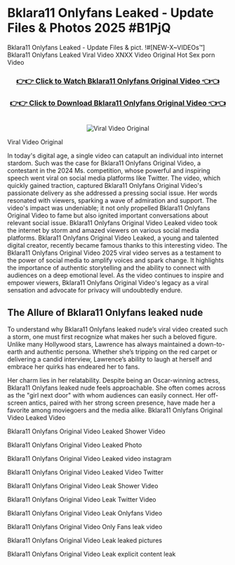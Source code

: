 # Bklara11 Onlyfans Leaked - Update Files & Photos 2025 #B1PjQ

Bklara11 Onlyfans Leaked - Update Files & pict. !#[NEW-X~VIDEOs™] Bklara11 Onlyfans Leaked Viral Video XNXX Video Original Hot Sex porn Video
<br>
<div align="center">
<h3><a href="https://links2leaks.com?utm_source=bklara11&utm_medium=gitlong" rel="nofollow">👉👉 Click to Watch Bklara11 Onlyfans Original Video 👈👈</a></h3>
<h3><a href="https://links2leaks.com?utm_source=bklara11&utm_medium=gitlong" rel="nofollow">👉👉 Click to Download Bklara11 Onlyfans Original Video 👈👈</a></h3>
<br>
<a href="https://links2leaks.com?utm_source=bklara11&utm_medium=gitlong" rel="nofollow"><img src="https://i.ibb.co/Gkj2r4b/banner.png" alt="Viral Video Original" style="max-width: 100%; display: inline-block;" data-target="animated-image.originalImage"></a>
</div>

Viral Video Original

In today's digital age, a single video can catapult an individual into internet stardom. Such was the case for Bklara11 Onlyfans Original Video, a contestant in the 2024 Ms. competition, whose powerful and inspiring speech went viral on social media platforms like Twitter.
The video, which quickly gained traction, captured Bklara11 Onlyfans Original Video's passionate delivery as she addressed a pressing social issue. Her words resonated with viewers, sparking a wave of admiration and support. The video's impact was undeniable; it not only propelled Bklara11 Onlyfans Original Video to fame but also ignited important conversations about relevant social issue.
Bklara11 Onlyfans Original Video Leaked video took the internet by storm and amazed viewers on various social media platforms. Bklara11 Onlyfans Original Video Leaked, a young and talented digital creator, recently became famous thanks to this interesting video.
The Bklara11 Onlyfans Original Video 2025 viral video serves as a testament to the power of social media to amplify voices and spark change. It highlights the importance of authentic storytelling and the ability to connect with audiences on a deep emotional level. As the video continues to inspire and empower viewers, Bklara11 Onlyfans Original Video's legacy as a viral sensation and advocate for privacy will undoubtedly endure.

<h2>The Allure of Bklara11 Onlyfans leaked nude</h2>


To understand why Bklara11 Onlyfans leaked nude’s viral video created such a storm, one must first recognize what makes her such a beloved figure. Unlike many Hollywood stars, Lawrence has always maintained a down-to-earth and authentic persona. Whether she’s tripping on the red carpet or delivering a candid interview, Lawrence’s ability to laugh at herself and embrace her quirks has endeared her to fans.

Her charm lies in her relatability. Despite being an Oscar-winning actress, Bklara11 Onlyfans leaked nude feels approachable. She often comes across as the "girl next door" with whom audiences can easily connect. Her off-screen antics, paired with her strong screen presence, have made her a favorite among moviegoers and the media alike.
Bklara11 Onlyfans Original Video Leaked Video

Bklara11 Onlyfans Original Video Leaked Shower Video

Bklara11 Onlyfans Original Video Leaked Photo

Bklara11 Onlyfans Original Video Leaked video instagram

Bklara11 Onlyfans Original Video Leaked Video Twitter

Bklara11 Onlyfans Original Video Leak Shower Video

Bklara11 Onlyfans Original Video Leak Twitter Video

Bklara11 Onlyfans Original Video Leak Onlyfans Video

Bklara11 Onlyfans Original Video Only Fans leak video

Bklara11 Onlyfans Original Video Leak leaked pictures

Bklara11 Onlyfans Original Video Leak explicit content leak